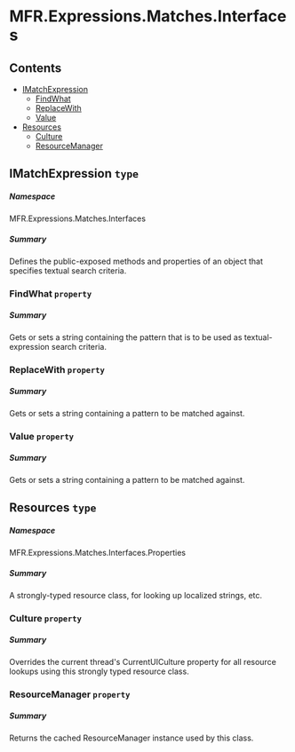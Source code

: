 <a name='assembly'></a>
# MFR.Expressions.Matches.Interfaces

## Contents

- [IMatchExpression](#T-MFR-Expressions-Matches-Interfaces-IMatchExpression 'MFR.Expressions.Matches.Interfaces.IMatchExpression')
  - [FindWhat](#P-MFR-Expressions-Matches-Interfaces-IMatchExpression-FindWhat 'MFR.Expressions.Matches.Interfaces.IMatchExpression.FindWhat')
  - [ReplaceWith](#P-MFR-Expressions-Matches-Interfaces-IMatchExpression-ReplaceWith 'MFR.Expressions.Matches.Interfaces.IMatchExpression.ReplaceWith')
  - [Value](#P-MFR-Expressions-Matches-Interfaces-IMatchExpression-Value 'MFR.Expressions.Matches.Interfaces.IMatchExpression.Value')
- [Resources](#T-MFR-Expressions-Matches-Interfaces-Properties-Resources 'MFR.Expressions.Matches.Interfaces.Properties.Resources')
  - [Culture](#P-MFR-Expressions-Matches-Interfaces-Properties-Resources-Culture 'MFR.Expressions.Matches.Interfaces.Properties.Resources.Culture')
  - [ResourceManager](#P-MFR-Expressions-Matches-Interfaces-Properties-Resources-ResourceManager 'MFR.Expressions.Matches.Interfaces.Properties.Resources.ResourceManager')

<a name='T-MFR-Expressions-Matches-Interfaces-IMatchExpression'></a>
## IMatchExpression `type`

##### Namespace

MFR.Expressions.Matches.Interfaces

##### Summary

Defines the public-exposed methods and properties of an object that specifies
textual search criteria.

<a name='P-MFR-Expressions-Matches-Interfaces-IMatchExpression-FindWhat'></a>
### FindWhat `property`

##### Summary

Gets or sets a string containing the pattern that is to be used as
textual-expression search criteria.

<a name='P-MFR-Expressions-Matches-Interfaces-IMatchExpression-ReplaceWith'></a>
### ReplaceWith `property`

##### Summary

Gets or sets a string containing a pattern to be matched against.

<a name='P-MFR-Expressions-Matches-Interfaces-IMatchExpression-Value'></a>
### Value `property`

##### Summary

Gets or sets a string containing a pattern to be matched against.

<a name='T-MFR-Expressions-Matches-Interfaces-Properties-Resources'></a>
## Resources `type`

##### Namespace

MFR.Expressions.Matches.Interfaces.Properties

##### Summary

A strongly-typed resource class, for looking up localized strings, etc.

<a name='P-MFR-Expressions-Matches-Interfaces-Properties-Resources-Culture'></a>
### Culture `property`

##### Summary

Overrides the current thread's CurrentUICulture property for all
  resource lookups using this strongly typed resource class.

<a name='P-MFR-Expressions-Matches-Interfaces-Properties-Resources-ResourceManager'></a>
### ResourceManager `property`

##### Summary

Returns the cached ResourceManager instance used by this class.
